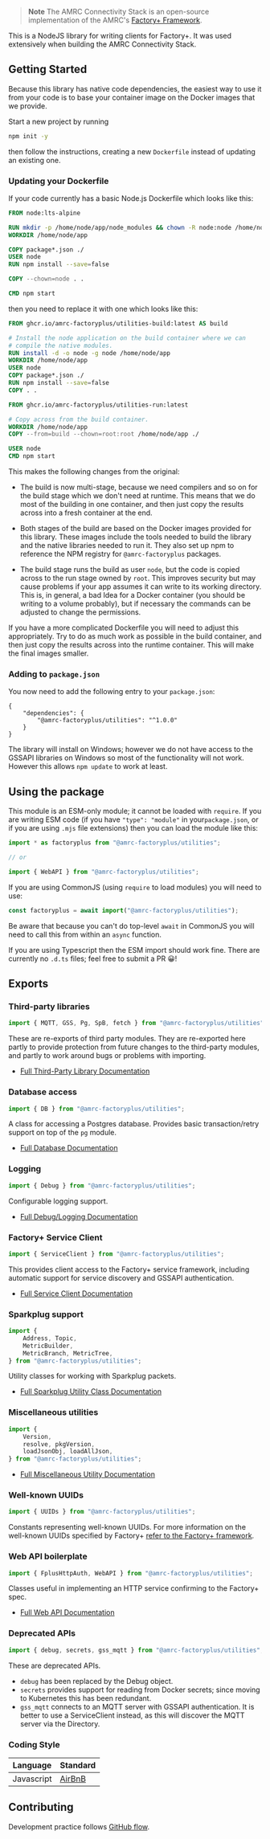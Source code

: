 > **Note**
> The AMRC Connectivity Stack is an open-source implementation of the AMRC's [Factory+ Framework](https://factoryplus.app.amrc.co.uk/).

This is a NodeJS library for writing clients for Factory+. It was used extensively when building the AMRC Connectivity Stack.

## Getting Started

Because this library has native code dependencies, the easiest way to use it from your code is to base your container image on the Docker images that we provide.

Start a new project by running

```bash
npm init -y
```

then follow the instructions, creating a new `Dockerfile` instead of updating an existing one.

### Updating your Dockerfile

If your code currently has a basic Node.js Dockerfile which looks like this:

```dockerfile
FROM node:lts-alpine

RUN mkdir -p /home/node/app/node_modules && chown -R node:node /home/node/app
WORKDIR /home/node/app

COPY package*.json ./
USER node
RUN npm install --save=false

COPY --chown=node . .

CMD npm start
```

then you need to replace it with one which looks like this:

```dockerfile
FROM ghcr.io/amrc-factoryplus/utilities-build:latest AS build

# Install the node application on the build container where we can
# compile the native modules.
RUN install -d -o node -g node /home/node/app
WORKDIR /home/node/app
USER node
COPY package*.json ./
RUN npm install --save=false
COPY . .

FROM ghcr.io/amrc-factoryplus/utilities-run:latest

# Copy across from the build container.
WORKDIR /home/node/app
COPY --from=build --chown=root:root /home/node/app ./

USER node
CMD npm start
```

This makes the following changes from the original:

* The build is now multi-stage, because we need compilers and so on for the build stage which we don't need at runtime.
  This means that we do most of the building in one container, and then just copy the results across into a fresh
  container at the end.

* Both stages of the build are based on the Docker images provided for this library. These images include the tools
  needed to build the library and the native libraries needed to run it. They also set up npm to reference the NPM
  registry for `@amrc-factoryplus` packages.

* The build stage runs the build as user `node`, but the code is copied across to the run stage owned by `root`. This
  improves security but may cause problems if your app assumes it can write to its working directory. This is, in
  general, a bad Idea for a Docker container (you should be writing to a volume probably), but if necessary the commands
  can be adjusted to change the permissions.

If you have a more complicated Dockerfile you will need to adjust this appropriately. Try to do as much work as possible
in the build container, and then just copy the results across into the runtime container. This will make the final
images smaller.

### Adding to `package.json`

You now need to add the following entry to your `package.json`:

```
{
    "dependencies": {
        "@amrc-factoryplus/utilities": "^1.0.0"
    }
}
```

The library will install on Windows; however we do not have access to the GSSAPI libraries on Windows so most of the
functionality will not work. However this allows `npm update` to work at least.

## Using the package

This module is an ESM-only module; it cannot be loaded with `require`. If you are writing ESM code (if you
have `"type": "module"` in your`package.json`, or if you are using `.mjs` file extensions) then you can load the module
like this:

```js
import * as factoryplus from "@amrc-factoryplus/utilities";

// or

import { WebAPI } from "@amrc-factoryplus/utilities";
```

If you are using CommonJS (using `require` to load modules) you will need to use:

```js
const factoryplus = await import("@amrc-factoryplus/utilities");
```

Be aware that because you can't do top-level `await` in CommonJS you will need to call this from within an `async` function. 

If you are using Typescript then the ESM import should work fine. There are currently no `.d.ts` files; feel free to submit a PR 😀!

## Exports

### Third-party libraries

```js
import { MQTT, GSS, Pg, SpB, fetch } from "@amrc-factoryplus/utilities";
```

These are re-exports of third party modules. They are re-exported here partly to provide protection from future changes to the third-party modules, and partly to work around bugs or problems with importing.

- [Full Third-Party Library Documentation](./docs/deps.md)

### Database access

```js
import { DB } from "@amrc-factoryplus/utilities";
```

A class for accessing a Postgres database. Provides basic transaction/retry support on top of the `pg` module.

- [Full Database Documentation](./docs/db.md)

### Logging

```js
import { Debug } from "@amrc-factoryplus/utilities";
```

Configurable logging support.

- [Full Debug/Logging Documentation](./docs/debug.md)

### Factory+ Service Client

```js
import { ServiceClient } from "@amrc-factoryplus/utilities";
```

This provides client access to the Factory+ service framework, including automatic support for service discovery and GSSAPI authentication.

- [Full Service Client Documentation](./docs/service-client.md)

### Sparkplug support

```js
import { 
    Address, Topic,
    MetricBuilder,
    MetricBranch, MetricTree,
} from "@amrc-factoryplus/utilities";
```

Utility classes for working with Sparkplug packets.

- [Full Sparkplug Utility Class Documentation](./docs/sparkplug-util.md)

### Miscellaneous utilities

```js
import {
    Version,
    resolve, pkgVersion,
    loadJsonObj, loadAllJson,
} from "@amrc-factoryplus/utilities";
```

- [Full Miscellaneous Utility Documentation](./docs/util.md)

### Well-known UUIDs

```js
import { UUIDs } from "@amrc-factoryplus/utilities";
```

Constants representing well-known UUIDs. For more information on the well-known UUIDs specified by Factory+ [refer to the Factory+ framework](https://factoryplus.app.amrc.co.uk).

### Web API boilerplate

```js
import { FplusHttpAuth, WebAPI } from "@amrc-factoryplus/utilities";
```

Classes useful in implementing an HTTP service confirming to the Factory+ spec.

- [Full Web API Documentation](./docs/webapi.md)

### Deprecated APIs

```js
import { debug, secrets, gss_mqtt } from "@amrc-factoryplus/utilities";
```

These are deprecated APIs.

* `debug` has been replaced by the Debug object.
* `secrets` provides support for reading from Docker secrets; since moving to Kubernetes this has been redundant.
* `gss_mqtt` connects to an MQTT server with GSSAPI authentication. It is better to use a ServiceClient instead, as this will discover the MQTT server via the Directory.

### Coding Style

| Language | Standard |
| -- | -- |
| Javascript | [AirBnB](https://github.com/airbnb/javascript) |

## Contributing

Development practice follows [GitHub flow](https://guides.github.com/introduction/flow/).